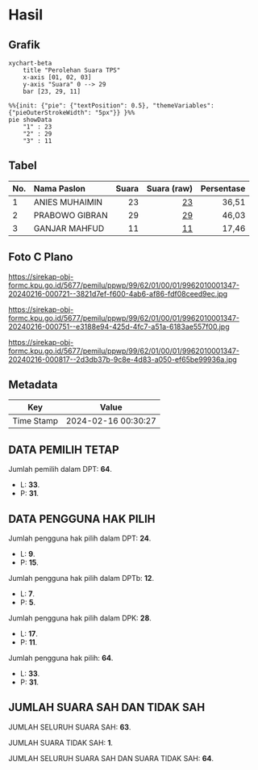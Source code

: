 # Hasil

## Grafik

```mermaid
xychart-beta
    title "Perolehan Suara TPS"
    x-axis [01, 02, 03]
    y-axis "Suara" 0 --> 29
    bar [23, 29, 11]
```

```mermaid
%%{init: {"pie": {"textPosition": 0.5}, "themeVariables": {"pieOuterStrokeWidth": "5px"}} }%%
pie showData
    "1" : 23
    "2" : 29
    "3" : 11
```

## Tabel

| No. | Nama Paslon    | Suara | Suara (raw) | Persentase |
|:--- |:-------------- | -----:| -----------:| ----------:|
| 1   | ANIES MUHAIMIN | 23    | [23][p-1]   | 36,51      |
| 2   | PRABOWO GIBRAN | 29    | [29][p-2]   | 46,03      |
| 3   | GANJAR MAHFUD  | 11    | [11][p-3]   | 17,46      |


[p-1]: https://github.com/gigit-pemilu/pemilu-2024-99-luar-negeri/blob/main/pilpres/hitung-suara/sub/99-luar-negeri/sub/62-kuala-lumpur-malaysia/sub/01-kuala-lumpur-malaysia/sub/0001-kuala-lumpur-malaysia/sub/347-tps-034/sub/paslon-1.txt
[p-2]: https://github.com/gigit-pemilu/pemilu-2024-99-luar-negeri/blob/main/pilpres/hitung-suara/sub/99-luar-negeri/sub/62-kuala-lumpur-malaysia/sub/01-kuala-lumpur-malaysia/sub/0001-kuala-lumpur-malaysia/sub/347-tps-034/sub/paslon-2.txt
[p-3]: https://github.com/gigit-pemilu/pemilu-2024-99-luar-negeri/blob/main/pilpres/hitung-suara/sub/99-luar-negeri/sub/62-kuala-lumpur-malaysia/sub/01-kuala-lumpur-malaysia/sub/0001-kuala-lumpur-malaysia/sub/347-tps-034/sub/paslon-3.txt

## Foto C Plano

https://sirekap-obj-formc.kpu.go.id/5677/pemilu/ppwp/99/62/01/00/01/9962010001347-20240216-000721--3821d7ef-f600-4ab6-af86-fdf08ceed9ec.jpg

https://sirekap-obj-formc.kpu.go.id/5677/pemilu/ppwp/99/62/01/00/01/9962010001347-20240216-000751--e3188e94-425d-4fc7-a51a-6183ae557f00.jpg

https://sirekap-obj-formc.kpu.go.id/5677/pemilu/ppwp/99/62/01/00/01/9962010001347-20240216-000817--2d3db37b-9c8e-4d83-a050-ef65be99936a.jpg


## Metadata

| Key        | Value               |
| ---------- | ------------------- |
| Time Stamp | 2024-02-16 00:30:27 |


## DATA PEMILIH TETAP

Jumlah pemilih dalam DPT: **64**.
 * L: **33**.
 * P: **31**.

## DATA PENGGUNA HAK PILIH

Jumlah pengguna hak pilih dalam DPT: **24**.
 * L: **9**.
 * P: **15**.

Jumlah pengguna hak pilih dalam DPTb: **12**.
 * L: **7**.
 * P: **5**.

Jumlah pengguna hak pilih dalam DPK: **28**.
 * L: **17**.
 * P: **11**.

Jumlah pengguna hak pilih: **64**.
 * L: **33**.
 * P: **31**.

## JUMLAH SUARA SAH DAN TIDAK SAH

JUMLAH SELURUH SUARA SAH: **63**.

JUMLAH SUARA TIDAK SAH: **1**.

JUMLAH SELURUH SUARA SAH DAN SUARA TIDAK SAH: **64**.


